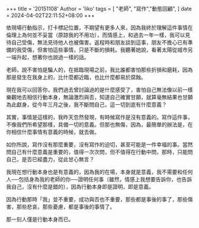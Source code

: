 +++
title = '20151108'
Author = 'liko'
tags = [
    "老師",
    "寫作","動態回顧",
    ]
date = 2024-04-02T22:11:52+08:00
+++

依現場行動指示，打卡標記位置，不期望有更多人來，因為我終於理解這件事情在倫理上為何並不妥當（原諒我的不用功），而情感上，和過去一年一樣，我可以見待自己受傷，無法見待他人也被傷害。返程時和朋友談到這事，朋友不擔心已有準備的我受傷，但害怕這些事情，只是不斷的損耗。我聽著她說，看著太陽從城市另一端升起，想著你也說過一樣的話。

老師，說不害怕是騙人的，在抵臨現場之前，我比誰都害怕那些折損和磨耗，因為那是發生在我身上的，比什麼都近臨，也比什麼都易於腐蝕。

現在我可以回答你，我們過去曾討論過的是什麼感受了，害怕自己無法像以前一樣樂觀地去相信行動本身，無論激烈與否，知道自己確實甘願，就算毫無結果也甘願為此獻身，從今年三月之後，我不斷問自己，這一切到底有什麼意義？

其實，事情是這樣的，我昨天忽然發現，有時候寫作是沒有意義的。寫作這件事，不像我們所希望那樣，具備一切的意義。但那也無傷，因為，最簡單的辦法是，在你相信什麼事情有意義的時候，就去做。

如你所說，寫作沒有那麼重要，沒有寫作的迫切，甚至可能是一件幸福的事。當然問自己有什麼意義是重要的，值得一次次問，但不值得在行動中問，那時，只能問自己，是否已經盡力，從此甘心無言？

我現在想行動本身也是有意義的，因為我的在場，本身就是意義，我不需要和任何人──包括身為我的老師的你──證明任何事（雖然，情感上我想要告訴你，也告訴我自己，沒有什麼是錯的），因為行動本身即是證明，即是意義。

因為行動那時「我」並不重要，成功與否也不重要，那些都是事後的事了，那些傷害，那些悲哀，那些憂慮，都是事後的事情了。

那一刻人僅是行動本身而已。
